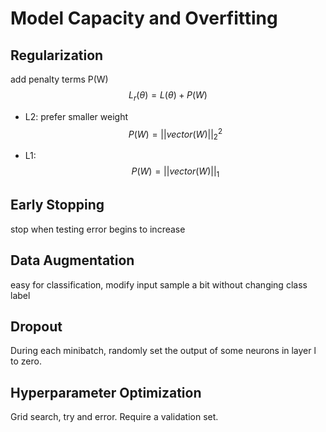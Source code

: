 # Model Capacity and Overfitting

## Regularization

add penalty terms P(W)
$$
L_r(\theta)=L(\theta)+P(W)
$$


- L2: prefer smaller weight 
  $$
  P(W) = ||vector(W)||_2^2
  $$

- L1: 
  $$
  P(W) = ||vector(W)||_1
  $$
  

## Early Stopping

stop when testing error begins to increase

## Data Augmentation

easy for classification, modify input sample a bit without changing class label

## Dropout

During each minibatch, randomly set the output of some neurons in layer l to zero.

## Hyperparameter Optimization

Grid search, try and error. Require a validation set.